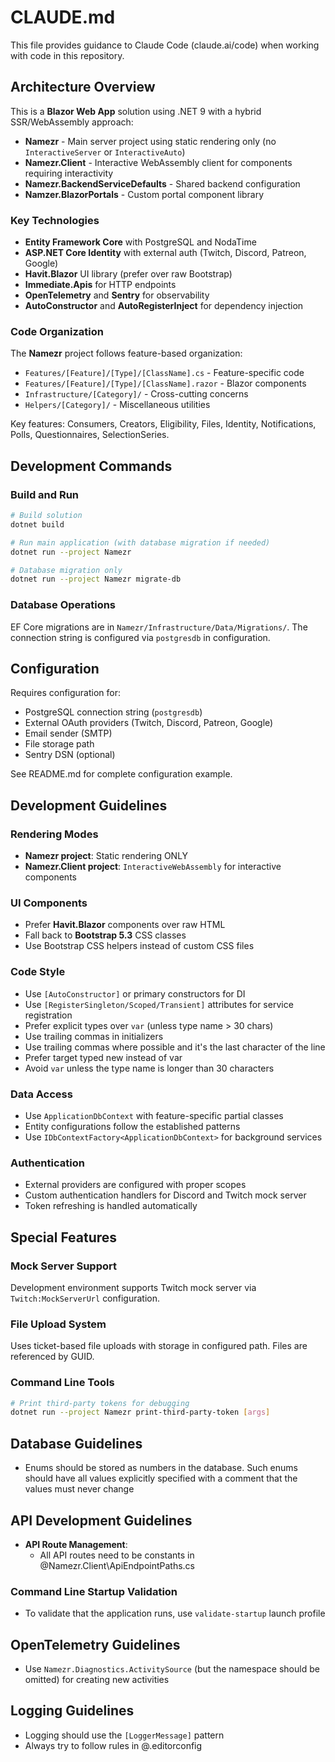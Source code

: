 # CLAUDE.md

This file provides guidance to Claude Code (claude.ai/code) when working with code in this repository.

## Architecture Overview

This is a **Blazor Web App** solution using .NET 9 with a hybrid SSR/WebAssembly approach:

- **Namezr** - Main server project using static rendering only (no `InteractiveServer` or `InteractiveAuto`)
- **Namezr.Client** - Interactive WebAssembly client for components requiring interactivity 
- **Namezr.BackendServiceDefaults** - Shared backend configuration
- **Namzer.BlazorPortals** - Custom portal component library

### Key Technologies
- **Entity Framework Core** with PostgreSQL and NodaTime
- **ASP.NET Core Identity** with external auth (Twitch, Discord, Patreon, Google)
- **Havit.Blazor** UI library (prefer over raw Bootstrap)
- **Immediate.Apis** for HTTP endpoints
- **OpenTelemetry** and **Sentry** for observability
- **AutoConstructor** and **AutoRegisterInject** for dependency injection

### Code Organization
The **Namezr** project follows feature-based organization:
- `Features/[Feature]/[Type]/[ClassName].cs` - Feature-specific code
- `Features/[Feature]/[Type]/[ClassName].razor` - Blazor components
- `Infrastructure/[Category]/` - Cross-cutting concerns
- `Helpers/[Category]/` - Miscellaneous utilities

Key features: Consumers, Creators, Eligibility, Files, Identity, Notifications, Polls, Questionnaires, SelectionSeries.

## Development Commands

### Build and Run
```bash
# Build solution
dotnet build

# Run main application (with database migration if needed)
dotnet run --project Namezr

# Database migration only
dotnet run --project Namezr migrate-db
```

### Database Operations
EF Core migrations are in `Namezr/Infrastructure/Data/Migrations/`. The connection string is configured via `postgresdb` in configuration.

## Configuration
Requires configuration for:
- PostgreSQL connection string (`postgresdb`)
- External OAuth providers (Twitch, Discord, Patreon, Google)
- Email sender (SMTP)
- File storage path
- Sentry DSN (optional)

See README.md for complete configuration example.

## Development Guidelines

### Rendering Modes
- **Namezr project**: Static rendering ONLY
- **Namezr.Client project**: `InteractiveWebAssembly` for interactive components

### UI Components
- Prefer **Havit.Blazor** components over raw HTML
- Fall back to **Bootstrap 5.3** CSS classes
- Use Bootstrap CSS helpers instead of custom CSS files

### Code Style
- Use `[AutoConstructor]` or primary constructors for DI
- Use `[RegisterSingleton/Scoped/Transient]` attributes for service registration
- Prefer explicit types over `var` (unless type name > 30 chars)
- Use trailing commas in initializers
- Use trailing commas where possible and it's the last character of the line
- Prefer target typed new instead of var
- Avoid `var` unless the type name is longer than 30 characters

### Data Access
- Use `ApplicationDbContext` with feature-specific partial classes
- Entity configurations follow the established patterns
- Use `IDbContextFactory<ApplicationDbContext>` for background services

### Authentication
- External providers are configured with proper scopes
- Custom authentication handlers for Discord and Twitch mock server
- Token refreshing is handled automatically

## Special Features

### Mock Server Support
Development environment supports Twitch mock server via `Twitch:MockServerUrl` configuration.

### File Upload System
Uses ticket-based file uploads with storage in configured path. Files are referenced by GUID.

### Command Line Tools
```bash
# Print third-party tokens for debugging
dotnet run --project Namezr print-third-party-token [args]
```

## Database Guidelines
- Enums should be stored as numbers in the database. Such enums should have all values explicitly specified with a comment that the values must never change

## API Development Guidelines
- **API Route Management**: 
  - All API routes need to be constants in @Namezr.Client\ApiEndpointPaths.cs 

### Command Line Startup Validation
- To validate that the application runs, use `validate-startup` launch profile

## OpenTelemetry Guidelines
- Use `Namezr.Diagnostics.ActivitySource` (but the namespace should be omitted) for creating new activities

## Logging Guidelines
- Logging should use the `[LoggerMessage]` pattern
- Always try to follow rules in @.editorconfig